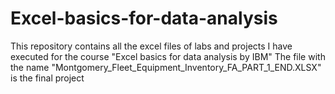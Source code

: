 # Excel-basics-for-data-analysis
This repository contains all the excel files of labs and projects I have executed for the course "Excel basics for data analysis by IBM" 
The file with the name "Montgomery_Fleet_Equipment_Inventory_FA_PART_1_END.XLSX" is the final project
